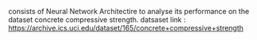 consists of Neural Network Architectire to analyse its performance on the dataset concrete compressive strength.
datsaset link : https://archive.ics.uci.edu/dataset/165/concrete+compressive+strength
